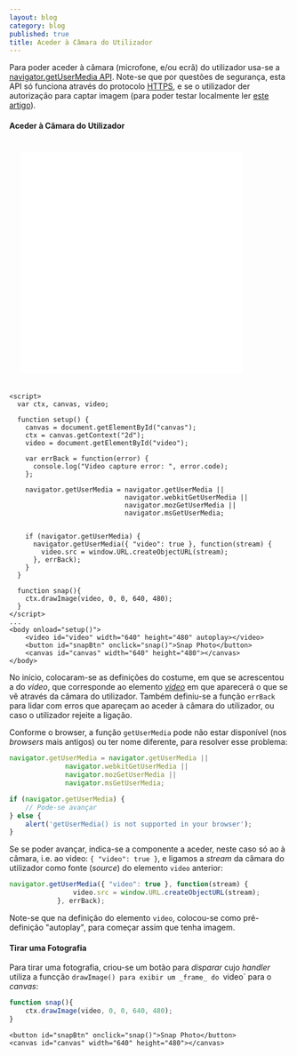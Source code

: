 ```yaml
---
layout: blog
category: blog
published: true
title: Aceder à Câmara do Utilizador
---
```

Para poder aceder à câmara (microfone, e/ou ecrã) do utilizador usa-se a [navigator.getUserMedia API](https://developer.mozilla.org/en-US/docs/Web/API/Navigator/getUserMedia).
Note-se que por questões de segurança, esta API só funciona através do protocolo [HTTPS](https://en.wikipedia.org/wiki/HTTPS), e se o utilizador der autorização para captar imagem (para poder testar localmente ler [este artigo](/blog/simpleServer)).

#### Aceder à Câmara do Utilizador


<iframe id="frame_A_skeleton_template" src="/blog/snippets/03camera.html" width="400" height="400" frameborder="0" style="margin: 20px;"></iframe>


```markup
<script>
  var ctx, canvas, video;

  function setup() {
    canvas = document.getElementById("canvas");
    ctx = canvas.getContext("2d");
    video = document.getElementById("video");

    var errBack = function(error) {
      console.log("Video capture error: ", error.code); 
    };

    navigator.getUserMedia = navigator.getUserMedia ||
                             navigator.webkitGetUserMedia ||
                             navigator.mozGetUserMedia ||
                             navigator.msGetUserMedia;


    if (navigator.getUserMedia) {
      navigator.getUserMedia({ "video": true }, function(stream) {
      	video.src = window.URL.createObjectURL(stream);
      }, errBack);
    } 
  }

  function snap(){
  	ctx.drawImage(video, 0, 0, 640, 480);
  }
</script>
...
<body onload="setup()">
	<video id="video" width="640" height="480" autoplay></video>
	<button id="snapBtn" onclick="snap()">Snap Photo</button>
	<canvas id="canvas" width="640" height="480"></canvas>
</body>
```

No início, colocaram-se as definições do costume, em que se acrescentou a do _video_, que corresponde ao elemento [_video_](https://developer.mozilla.org/en/docs/Web/HTML/Element/video) em que aparecerá o que se vê através da câmara do utilizador. Também definiu-se a função `errBack` para lidar com erros que apareçam ao aceder à câmara do utilizador, ou caso o utilizador rejeite a ligação.

Conforme o browser, a função `getUserMedia` pode não estar disponível (nos _browsers_ mais antigos) ou ter nome diferente, para resolver esse problema:


```JavaScript
navigator.getUserMedia = navigator.getUserMedia ||
	          navigator.webkitGetUserMedia ||
	          navigator.mozGetUserMedia ||
	          navigator.msGetUserMedia;

if (navigator.getUserMedia) {
	// Pode-se avançar
} else {
	alert('getUserMedia() is not supported in your browser');
}
```


Se se poder avançar, indica-se a componente a aceder, neste caso só ao à câmara, i.e. ao video: `{ "video": true }`, e ligamos a _stream_ da câmara do utilizador como fonte (_source_) do elemento `video` anterior:

```javascript
navigator.getUserMedia({ "video": true }, function(stream) {
				video.src = window.URL.createObjectURL(stream);
			}, errBack);
```

Note-se que na definição do elemento `video`, colocou-se como pré-definição "autoplay", para começar assim que tenha imagem.


#### Tirar uma Fotografia


Para tirar uma fotografia, criou-se um botão para _disparar_ cujo _handler_ utiliza a funcção `drawImage() para exibir um _frame_ do `video` para o _canvas_:


```javascript
function snap(){
	ctx.drawImage(video, 0, 0, 640, 480);
}
```

```markup
<button id="snapBtn" onclick="snap()">Snap Photo</button>
<canvas id="canvas" width="640" height="480"></canvas>
```
